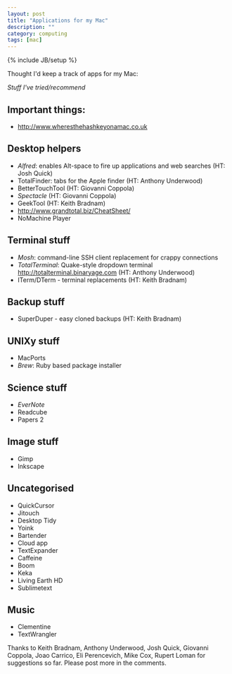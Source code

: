 ```yaml
---
layout: post
title: "Applications for my Mac"
description: ""
category: computing
tags: [mac]
---
```

{% include JB/setup %}

Thought I'd keep a track of apps for my Mac:

*Stuff I've tried/recommend*

## Important things:

*	http://www.wheresthehashkeyonamac.co.uk
 
## Desktop helpers

*	*Alfred*: enables Alt-space to fire up applications and web searches (HT: Josh Quick)
*	TotalFinder: tabs for the Apple finder (HT: Anthony Underwood)
*	BetterTouchTool (HT: Giovanni Coppola)
*	*Spectacle* (HT: Giovanni Coppola)
*	GeekTool (HT: Keith Bradnam)
*	http://www.grandtotal.biz/CheatSheet/
*	NoMachine Player


## Terminal stuff

*	*Mosh*: command-line SSH client replacement for crappy connections
*	*TotalTerminal*: Quake-style dropdown terminal http://totalterminal.binaryage.com (HT: Anthony Underwood)
*	ITerm/DTerm - terminal replacements (HT: Keith Bradnam)

## Backup stuff

*	SuperDuper - easy cloned backups (HT: Keith Bradnam)

## UNIXy stuff

*	MacPorts
*	*Brew*: Ruby based package installer

## Science stuff

*	*EverNote*
*	Readcube
*	Papers 2

## Image stuff

*	Gimp
*	Inkscape

## Uncategorised

*	QuickCursor
*	Jitouch
*	Desktop Tidy
*	Yoink
*	Bartender
*	Cloud app
*	TextExpander
*	Caffeine
*	Boom
*	Keka
*	Living Earth HD
*	Sublimetext

## Music

*	Clementine
*	TextWrangler

Thanks to Keith Bradnam, Anthony Underwood, Josh Quick, Giovanni Coppola, Joao Carrico, Eli Perencevich, Mike Cox, Rupert Loman for suggestions so far. Please post more in the comments.
